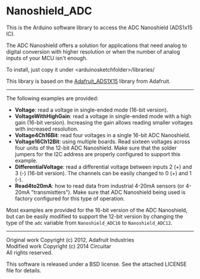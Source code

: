 Nanoshield_ADC
==============

This is the Arduino software library to access the ADC Nanoshield (ADS1x15 IC).

The ADC Nanoshield offers a solution for applications that need analog to digital conversion with higher resolution or when the number of analog inputs of your MCU isn't enough.

To install, just copy it under &lt;arduinosketchfolder&gt;/libraries/

This library is based on the [Adafruit_ADS1X15](https://github.com/adafruit/Adafruit_ADS1X15) library from Adafruit.

---

The following examples are provided:

- **Voltage**: read a voltage in single-ended mode (16-bit version).
- **VoltageWithHighGain**: read a voltage in single-ended mode with a high gain (16-bit version). Increasing the gain allows reading smaller voltages with increased resolution.
- **Voltage4Ch16Bit**: read four voltages in a single 16-bit ADC Nanoshield.
- **Voltage16Ch12Bit**: using multiple boards. Read sixteen voltages across four units of the 12-bit ADC Nanoshield. Make sure that the solder jumpers for the I2C address are properly configured to support this example.
- **DifferentialVoltage**: read a differential voltage between inputs 2 (+) and 3 (-) (16-bit version). The channels can be easily changed to 0 (+) and 1 (-).
- **Read4to20mA**: how to read data from industrial 4-20mA sensors (or 4-20mA "transmistters"). Make sure that ADC Nanoshield being used is factory configured for this type of operation.

Most examples are provided for the 16-bit version of the ADC Nanoshield, but can be easily modified to support the 12-bit version by changing the type of the `adc` variable from `Nanoshield_ADC16` to `Nanoshield_ADC12`.

---
Original work Copyright (c) 2012, Adafruit Industries  
Modified work Copyright (c) 2014 Circuitar  
All rights reserved.

This software is released under a BSD license. See the attached LICENSE file for details.
